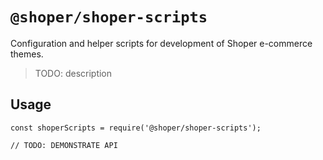 # `@shoper/shoper-scripts`

Configuration and helper scripts for development of Shoper e-commerce themes.

> TODO: description

## Usage

```
const shoperScripts = require('@shoper/shoper-scripts');

// TODO: DEMONSTRATE API
```
